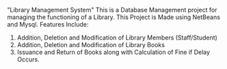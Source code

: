"Library Management System"
This is a Database Management project for managing the functioning of a Library. This Project is Made using NetBeans and Mysql. Features Include:

1. Addition, Deletion and Modification of Library Members (Staff/Student)
2. Addition, Deletion and Modification of Library Books
3. Issuance and Return of Books along with Calculation of Fine if Delay Occurs.
